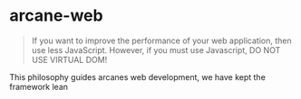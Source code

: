 # arcane-web

> If you want to improve the performance of your web application, then use less JavaScript. However, if you must use Javascript, DO NOT USE VIRTUAL DOM!

This philosophy guides arcanes web development, we have kept the framework lean
